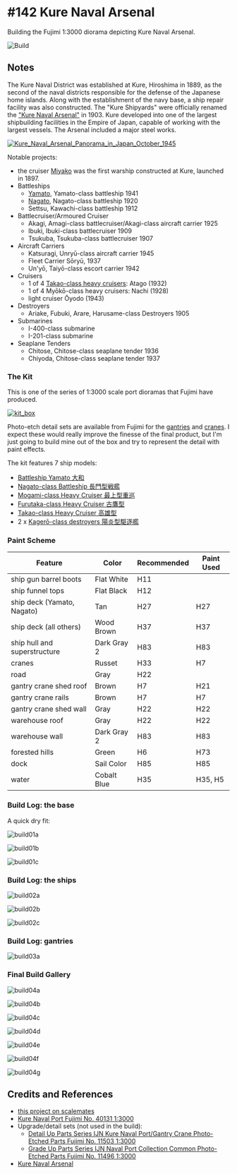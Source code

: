 # #142 Kure Naval Arsenal

Building the Fujimi 1:3000 diorama depicting Kure Naval Arsenal.

![Build](./assets/KureNavalArsenal_build.jpg?raw=true)

## Notes

The Kure Naval District was established at Kure, Hiroshima in 1889, as the second of the naval districts responsible for the defense of the Japanese home islands. Along with the establishment of the navy base, a ship repair facility was also constructed.  The "Kure Shipyards" were officially renamed the
["Kure Naval Arsenal"](https://en.wikipedia.org/wiki/Kure_Naval_Arsenal)
in 1903. Kure developed into one of the largest shipbuilding facilities in the Empire of Japan, capable of working with the largest vessels. The Arsenal included a major steel works.

[![Kure_Naval_Arsenal_Panorama_in_Japan_October_1945](./assets/Kure_Naval_Arsenal_Panorama_in_Japan_October_1945.jpg)](https://en.wikipedia.org/wiki/Kure_Naval_Arsenal)

Notable projects:

* the cruiser [Miyako](https://en.wikipedia.org/wiki/Japanese_cruiser_Miyako) was the first warship constructed at Kure, launched in 1897.
* Battleships
    * [Yamato](https://en.wikipedia.org/wiki/Japanese_battleship_Yamato), Yamato-class battleship 1941
    * [Nagato](https://en.wikipedia.org/wiki/Japanese_battleship_Nagato), Nagato-class battleship 1920
    * Settsu, Kawachi-class battleship 1912
* Battlecruiser/Armoured Cruiser
    * Akagi, Amagi-class battlecruiser/Akagi-class aircraft carrier 1925
    * Ibuki, Ibuki-class battlecruiser 1909
    * Tsukuba, Tsukuba-class battlecruiser 1907
* Aircraft Carriers
    * Katsuragi, Unryū-class aircraft carrier 1945
    * Fleet Carrier Sōryū, 1937
    * Un'yō, Taiyō-class escort carrier 1942
* Cruisers
    * 1 of 4 [Takao-class heavy cruisers](https://en.wikipedia.org/wiki/Takao-class_cruiser): Atago (1932)
    * 1 of 4 Myōkō-class heavy cruisers: Nachi (1928)
    * light cruiser Ōyodo (1943)
* Destroyers
    * Ariake, Fubuki, Arare, Harusame-class Destroyers 1905
* Submarines
    * I-400-class submarine
    * I-201-class submarine
* Seaplane Tenders
    * Chitose, Chitose-class seaplane tender 1936
    * Chiyoda, Chitose-class seaplane tender 1937

### The Kit

This is one of the series of 1:3000 scale port dioramas that Fujimi have produced.

[![kit_box](./assets/kit_box.jpg)](https://www.scalemates.com/kits/fujimi-40131-kure-naval-port--993916)

Photo-etch detail sets are available from Fujimi for the
[gantries](https://www.scalemates.com/kits/fujimi-11503-ijn-kure-naval-port-gantry-crane-photo-etched-parts--1028650)
and
[cranes](https://www.scalemates.com/kits/fujimi-11496-ijn-naval-port-collection-common-photo-etched-parts--1019727).
I expect these would really improve the finesse of the final product, but I'm just going to build mine out of the box and try to represent the detail with paint effects.

The kit features 7 ship models:

* [Battleship Yamato ⼤和](https://en.wikipedia.org/wiki/Japanese_battleship_Yamato)
* [Nagato-class Battleship 長門型戦艦](https://en.wikipedia.org/wiki/Nagato-class_battleship)
* [Mogami-class Heavy Cruiser 最上型重巡](https://en.wikipedia.org/wiki/Mogami-class_cruiser)
* [Furutaka-class Heavy Cruiser 古鷹型](https://en.wikipedia.org/wiki/Furutaka-class_cruiser)
* [Takao-class Heavy Cruiser ⾼雄型](https://en.wikipedia.org/wiki/Takao-class_cruiser)
* 2 x [Kagerō-class destroyers 陽炎型駆逐艦](https://en.wikipedia.org/wiki/Kager%C5%8D-class_destroyer)

### Paint Scheme

| Feature                      | Color                | Recommended | Paint Used |
|------------------------------|----------------------|-------------|------------|
| ship gun barrel boots        | Flat White           | H11         |            |
| ship funnel tops             | Flat Black           | H12         |            |
| ship deck (Yamato, Nagato)   | Tan                  | H27         | H27        |
| ship deck (all others)       | Wood Brown           | H37         | H37        |
| ship hull and superstructure | Dark Gray 2          | H83         | H83        |
| cranes                       | Russet               | H33         | H7         |
| road                         | Gray                 | H22         |            |
| gantry crane shed roof       | Brown                | H7          | H21        |
| gantry crane rails           | Brown                | H7          | H7         |
| gantry crane shed wall       | Gray                 | H22         | H22        |
| warehouse roof               | Gray                 | H22         | H22        |
| warehouse wall               | Dark Gray 2          | H83         | H83        |
| forested hills               | Green                | H6          | H73        |
| dock                         | Sail Color           | H85         | H85        |
| water                        | Cobalt Blue          | H35         | H35, H5    |

### Build Log: the base

A quick dry fit:

![build01a](./assets/build01a.jpg?raw=true)

![build01b](./assets/build01b.jpg?raw=true)

![build01c](./assets/build01c.jpg?raw=true)

### Build Log: the ships

![build02a](./assets/build02a.jpg?raw=true)

![build02b](./assets/build02b.jpg?raw=true)

![build02c](./assets/build02c.jpg?raw=true)

### Build Log: gantries

![build03a](./assets/build03a.jpg?raw=true)

### Final Build Gallery

![build04a](./assets/build04a.jpg?raw=true)

![build04b](./assets/build04b.jpg?raw=true)

![build04c](./assets/build04c.jpg?raw=true)

![build04d](./assets/build04d.jpg?raw=true)

![build04e](./assets/build04e.jpg?raw=true)

![build04f](./assets/build04f.jpg?raw=true)

![build04g](./assets/build04g.jpg?raw=true)

## Credits and References

* [this project on scalemates](https://www.scalemates.com/profiles/mate.php?id=74137&p=projects&project=191837)
* [Kure Naval Port Fujimi No. 40131 1:3000](https://www.scalemates.com/kits/fujimi-40131-kure-naval-port--993916)
* Upgrade/detail sets (not used in the build):
    * [Detail Up Parts Series IJN Kure Naval Port/Gantry Crane Photo-Etched Parts Fujimi No. 11503 1:3000](https://www.scalemates.com/kits/fujimi-11503-ijn-kure-naval-port-gantry-crane-photo-etched-parts--1028650)
    * [Grade Up Parts Series IJN Naval Port Collection Common Photo-Etched Parts Fujimi No. 11496 1:3000](https://www.scalemates.com/kits/fujimi-11496-ijn-naval-port-collection-common-photo-etched-parts--1019727)
* [Kure Naval Arsenal](https://en.wikipedia.org/wiki/Kure_Naval_Arsenal)
